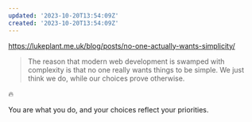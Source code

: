 ```yaml
---
updated: '2023-10-20T13:54:09Z'
created: '2023-10-20T13:54:09Z'
---
```

https://lukeplant.me.uk/blog/posts/no-one-actually-wants-simplicity/

> The reason that modern web development is swamped with complexity is that no one really wants things to be simple. We just think we do, while our choices prove otherwise.

🔥

You are what you do, and your choices reflect your priorities.